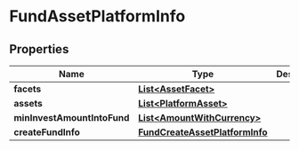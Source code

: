 # FundAssetPlatformInfo

## Properties
Name | Type | Description | Notes
------------ | ------------- | ------------- | -------------
**facets** | [**List&lt;AssetFacet&gt;**](AssetFacet.md) |  |  [optional]
**assets** | [**List&lt;PlatformAsset&gt;**](PlatformAsset.md) |  |  [optional]
**minInvestAmountIntoFund** | [**List&lt;AmountWithCurrency&gt;**](AmountWithCurrency.md) |  |  [optional]
**createFundInfo** | [**FundCreateAssetPlatformInfo**](FundCreateAssetPlatformInfo.md) |  |  [optional]

